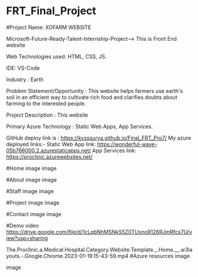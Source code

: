 # FRT_Final_Project

#Project Name: XOFARM WEBSITE

Microsoft-Future-Ready-Talent-Internship-Project--> This is Front End website

Web Technologies used: HTML, CSS, JS.

IDE: VS-Code

Industry : Earth

Problem Statement/Opportunity : This website helps farmers use earth's soil in an efficient way to cultivate rich food and clarifies doubts about farming to the 
interested people.

Project Description : This website 

Primary Azure Technology : Static Web Apps, App Services.

GitHub deploy link is : https://kvsssurya.github.io/Final_FRT_Pro7/
My azure deployed links:-
Static Web App link: https://wonderful-wave-05b766000.2.azurestaticapps.net/
App Services link: https://proclinic.azurewebsites.net/

#Home
image image

#About
image image

#Staff
image image

#Project
image image

#Contact
image image

#Demo video
https://drive.google.com/file/d/1cLqbNhMSNkS5Z0TUsno9126RJmRfcx7U/view?usp=sharing

 The.Proclinic.a.Medical.Hospital.Category.Website.Template._.Home.__.w3layouts.-.Google.Chrome.2023-01-19.15-43-59.mp4 
#Azure resources
image

image

